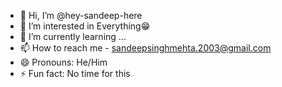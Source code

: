 - 👋 Hi, I’m @hey-sandeep-here
- 👀 I’m interested in Everything😁
- 🌱 I’m currently learning ...
- 📫 How to reach me - sandeepsinghmehta.2003@gmail.com
- 😄 Pronouns: He/Him
- ⚡ Fun fact: No time for this

<!---
hey-sandeep-here/hey-sandeep-here is a ✨ special ✨ repository because its `README.md` (this file) appears on your GitHub profile.
You can click the Preview link to take a look at your changes.
--->
